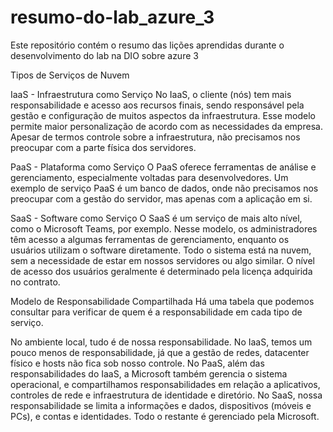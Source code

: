 # resumo-do-lab_azure_3
Este repositório contém o resumo das lições aprendidas durante o desenvolvimento do lab na DIO sobre azure 3


Tipos de Serviços de Nuvem

IaaS - Infraestrutura como Serviço
No IaaS, o cliente (nós) tem mais responsabilidade e acesso aos recursos finais, sendo responsável pela gestão e configuração de muitos aspectos da infraestrutura.
Esse modelo permite maior personalização de acordo com as necessidades da empresa.
Apesar de termos controle sobre a infraestrutura, não precisamos nos preocupar com a parte física dos servidores.

PaaS - Plataforma como Serviço
O PaaS oferece ferramentas de análise e gerenciamento, especialmente voltadas para desenvolvedores.
Um exemplo de serviço PaaS é um banco de dados, onde não precisamos nos preocupar com a gestão do servidor, mas apenas com a aplicação em si.

SaaS - Software como Serviço
O SaaS é um serviço de mais alto nível, como o Microsoft Teams, por exemplo. Nesse modelo, os administradores têm acesso a algumas ferramentas de gerenciamento, enquanto os usuários utilizam o software diretamente.
Todo o sistema está na nuvem, sem a necessidade de estar em nossos servidores ou algo similar.
O nível de acesso dos usuários geralmente é determinado pela licença adquirida no contrato.

Modelo de Responsabilidade Compartilhada
Há uma tabela que podemos consultar para verificar de quem é a responsabilidade em cada tipo de serviço.

No ambiente local, tudo é de nossa responsabilidade.
No IaaS, temos um pouco menos de responsabilidade, já que a gestão de redes, datacenter físico e hosts não fica sob nosso controle.
No PaaS, além das responsabilidades do IaaS, a Microsoft também gerencia o sistema operacional, e compartilhamos responsabilidades em relação a aplicativos, controles de rede e infraestrutura de identidade e diretório.
No SaaS, nossa responsabilidade se limita a informações e dados, dispositivos (móveis e PCs), e contas e identidades. Todo o restante é gerenciado pela Microsoft.
